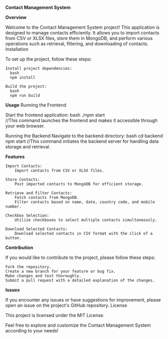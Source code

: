 ****Contact Management System****

**Overview**

Welcome to the Contact Management System project! This application is designed to manage contacts efficiently. It allows you to import contacts from CSV or XLSX files, store them in MongoDB, and perform various operations such as retrieval, filtering, and downloading of contacts.
Installation

To set up the project, follow these steps:

    Install project dependencies:
      bash
      npm install

    Build the project:
      bash
      npm run build

**Usage**
Running the Frontend

  Start the frontend application:
    bash
      ./npm start  
      //This command launches the frontend and makes it accessible through your web browser.
  
  Running the Backend
    Navigate to the backend directory:
    bash
      cd backend
      npm start
      //This command initiates the backend server for handling data storage and retrieval.

**Features**

    Import Contacts:
        Import contacts from CSV or XLSX files.

    Store Contacts:
        Post imported contacts to MongoDB for efficient storage.

    Retrieve and Filter Contacts:
        Fetch contacts from MongoDB.
        Filter contacts based on name, date, country code, and mobile number.

    Checkbox Selection:
        Utilize checkboxes to select multiple contacts simultaneously.

    Download Selected Contacts:
        Download selected contacts in CSV format with the click of a button.

**Contribution**

If you would like to contribute to the project, please follow these steps:

    Fork the repository.
    Create a new branch for your feature or bug fix.
    Make changes and test thoroughly.
    Submit a pull request with a detailed explanation of the changes.

**Issues**

If you encounter any issues or have suggestions for improvement, please open an issue on the project's GitHub repository.
License

This project is licensed under the MIT License.

Feel free to explore and customize the Contact Management System according to your needs!
